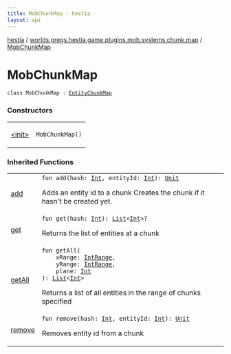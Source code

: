 ```yaml
---
title: MobChunkMap - hestia
layout: api
---
```


<div class='api-docs-breadcrumbs'><a href="../../index.html">hestia</a> / <a href="../index.html">worlds.gregs.hestia.game.plugins.mob.systems.chunk.map</a> / <a href="./index.html">MobChunkMap</a></div>

# MobChunkMap

<div class="signature"><code><span class="keyword">class </span><span class="identifier">MobChunkMap</span>&nbsp;<span class="symbol">:</span>&nbsp;<a href="../../worlds.gregs.hestia.game.plugins.entity.systems.map/-entity-chunk-map/index.html"><span class="identifier">EntityChunkMap</span></a></code></div>

### Constructors

<table class="api-docs-table">
<tbody>
<tr>
<td markdown="1">

<a href="-init-.html">&lt;init&gt;</a>


</td>
<td markdown="1">
<div class="signature"><code><span class="identifier">MobChunkMap</span><span class="symbol">(</span><span class="symbol">)</span></code></div>

</td>
</tr>
</tbody>
</table>

### Inherited Functions

<table class="api-docs-table">
<tbody>
<tr>
<td markdown="1">

<a href="../../worlds.gregs.hestia.game.plugins.entity.systems.map/-entity-chunk-map/add.html">add</a>


</td>
<td markdown="1">
<div class="signature"><code><span class="keyword">fun </span><span class="identifier">add</span><span class="symbol">(</span><span class="parameterName" id="worlds.gregs.hestia.game.plugins.entity.systems.map.EntityChunkMap$add(kotlin.Int, kotlin.Int)/hash">hash</span><span class="symbol">:</span>&nbsp;<a href="https://kotlinlang.org/api/latest/jvm/stdlib/kotlin/-int/index.html"><span class="identifier">Int</span></a><span class="symbol">, </span><span class="parameterName" id="worlds.gregs.hestia.game.plugins.entity.systems.map.EntityChunkMap$add(kotlin.Int, kotlin.Int)/entityId">entityId</span><span class="symbol">:</span>&nbsp;<a href="https://kotlinlang.org/api/latest/jvm/stdlib/kotlin/-int/index.html"><span class="identifier">Int</span></a><span class="symbol">)</span><span class="symbol">: </span><a href="https://kotlinlang.org/api/latest/jvm/stdlib/kotlin/-unit/index.html"><span class="identifier">Unit</span></a></code></div>

Adds an entity id to a chunk
Creates the chunk if it hasn't be created yet.


</td>
</tr>
<tr>
<td markdown="1">

<a href="../../worlds.gregs.hestia.game.plugins.entity.systems.map/-entity-chunk-map/get.html">get</a>


</td>
<td markdown="1">
<div class="signature"><code><span class="keyword">fun </span><span class="identifier">get</span><span class="symbol">(</span><span class="parameterName" id="worlds.gregs.hestia.game.plugins.entity.systems.map.EntityChunkMap$get(kotlin.Int)/hash">hash</span><span class="symbol">:</span>&nbsp;<a href="https://kotlinlang.org/api/latest/jvm/stdlib/kotlin/-int/index.html"><span class="identifier">Int</span></a><span class="symbol">)</span><span class="symbol">: </span><a href="https://kotlinlang.org/api/latest/jvm/stdlib/kotlin.collections/-list/index.html"><span class="identifier">List</span></a><span class="symbol">&lt;</span><a href="https://kotlinlang.org/api/latest/jvm/stdlib/kotlin/-int/index.html"><span class="identifier">Int</span></a><span class="symbol">&gt;</span><span class="symbol">?</span></code></div>

Returns the list of entities at a chunk


</td>
</tr>
<tr>
<td markdown="1">

<a href="../../worlds.gregs.hestia.game.plugins.entity.systems.map/-entity-chunk-map/get-all.html">getAll</a>


</td>
<td markdown="1">
<div class="signature"><code><span class="keyword">fun </span><span class="identifier">getAll</span><span class="symbol">(</span><br/>&nbsp;&nbsp;&nbsp;&nbsp;<span class="parameterName" id="worlds.gregs.hestia.game.plugins.entity.systems.map.EntityChunkMap$getAll(kotlin.ranges.IntRange, kotlin.ranges.IntRange, kotlin.Int)/xRange">xRange</span><span class="symbol">:</span>&nbsp;<a href="https://kotlinlang.org/api/latest/jvm/stdlib/kotlin.ranges/-int-range/index.html"><span class="identifier">IntRange</span></a><span class="symbol">, </span><br/>&nbsp;&nbsp;&nbsp;&nbsp;<span class="parameterName" id="worlds.gregs.hestia.game.plugins.entity.systems.map.EntityChunkMap$getAll(kotlin.ranges.IntRange, kotlin.ranges.IntRange, kotlin.Int)/yRange">yRange</span><span class="symbol">:</span>&nbsp;<a href="https://kotlinlang.org/api/latest/jvm/stdlib/kotlin.ranges/-int-range/index.html"><span class="identifier">IntRange</span></a><span class="symbol">, </span><br/>&nbsp;&nbsp;&nbsp;&nbsp;<span class="parameterName" id="worlds.gregs.hestia.game.plugins.entity.systems.map.EntityChunkMap$getAll(kotlin.ranges.IntRange, kotlin.ranges.IntRange, kotlin.Int)/plane">plane</span><span class="symbol">:</span>&nbsp;<a href="https://kotlinlang.org/api/latest/jvm/stdlib/kotlin/-int/index.html"><span class="identifier">Int</span></a><br/><span class="symbol">)</span><span class="symbol">: </span><a href="https://kotlinlang.org/api/latest/jvm/stdlib/kotlin.collections/-list/index.html"><span class="identifier">List</span></a><span class="symbol">&lt;</span><a href="https://kotlinlang.org/api/latest/jvm/stdlib/kotlin/-int/index.html"><span class="identifier">Int</span></a><span class="symbol">&gt;</span></code></div>

Returns a list of all entities in the range of chunks specified


</td>
</tr>
<tr>
<td markdown="1">

<a href="../../worlds.gregs.hestia.game.plugins.entity.systems.map/-entity-chunk-map/remove.html">remove</a>


</td>
<td markdown="1">
<div class="signature"><code><span class="keyword">fun </span><span class="identifier">remove</span><span class="symbol">(</span><span class="parameterName" id="worlds.gregs.hestia.game.plugins.entity.systems.map.EntityChunkMap$remove(kotlin.Int, kotlin.Int)/hash">hash</span><span class="symbol">:</span>&nbsp;<a href="https://kotlinlang.org/api/latest/jvm/stdlib/kotlin/-int/index.html"><span class="identifier">Int</span></a><span class="symbol">, </span><span class="parameterName" id="worlds.gregs.hestia.game.plugins.entity.systems.map.EntityChunkMap$remove(kotlin.Int, kotlin.Int)/entityId">entityId</span><span class="symbol">:</span>&nbsp;<a href="https://kotlinlang.org/api/latest/jvm/stdlib/kotlin/-int/index.html"><span class="identifier">Int</span></a><span class="symbol">)</span><span class="symbol">: </span><a href="https://kotlinlang.org/api/latest/jvm/stdlib/kotlin/-unit/index.html"><span class="identifier">Unit</span></a></code></div>

Removes entity id from a chunk


</td>
</tr>
</tbody>
</table>
